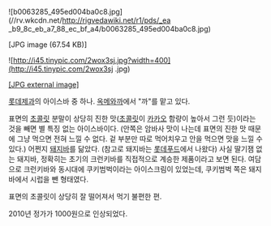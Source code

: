 ![b0063285_495ed004ba0c8.jpg](//rv.wkcdn.net/http://rigvedawiki.net/r1/pds/_ea
_b9_8c_eb_a7_88_ec_bf_a4/b0063285_495ed004ba0c8.jpg)

[JPG image (67.54 KB)]

![http://i45.tinypic.com/2wox3sj.jpg?width=400](http://i45.tinypic.com/2wox3sj
.jpg)

[[JPG external image]](http://i45.tinypic.com/2wox3sj.jpg)

[롯데제과](%EB%A1%AF%EB%8D%B0%EC%A0%9C%EA%B3%BC.md)의 아이스바 중 하나.
[옥메와까](%EC%98%A5%EB%A9%94%EC%99%80%EA%B9%8C.md)에서 "까"를 맡고 있다.

표면의 [초콜릿](%EC%B4%88%EC%BD%9C%EB%A6%BF.md) 분말이 상당히 진한
맛([초콜릿](%EC%B4%88%EC%BD%9C%EB%A6%BF.md)이
[카카오](%EC%B9%B4%EC%B9%B4%EC%98%A4.md) 함량이 높아서 그런 듯)이라는 것을 빼면 별 특징 없는
아이스바이다. (안쪽은 암바사 맛이 나는데 표면의 진한 맛 때문에 그냥 먹으면 전혀 느낄 수 없다. 겉 부분만 따로 먹어치우고 안을 먹으면
맛을 느낄 수 있다.) 어쩐지 [돼지바](%EB%8F%BC%EC%A7%80%EB%B0%94.md)를 닮았다. (참고로 돼지바는
[롯데푸드](%EB%A1%AF%EB%8D%B0%ED%91%B8%EB%93%9C.md)에서 나왔다) 사실 딸기잼 없는 돼지바, 정확히는
초기의 크런키바를 직접적으로 계승한 제품이라고 보면 된다. 여담으로 크런키바와 동시대에 쿠키범벅이라는 아이스크림이 있었는데, 쿠키범벅 쪽은
돼지바에서 시럽을 뺀 형태였다.

표면의 초콜릿이 상당히 잘 떨어져서 먹기 불편한 편.

2010년 정가가 1000원으로 인상되었다.

